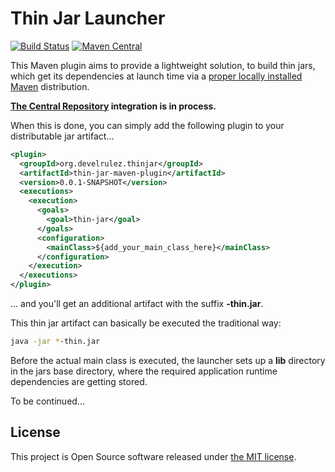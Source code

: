 # Thin Jar Launcher

[![Build Status](https://api.travis-ci.org/develrulez/thin-jar-launcher.svg)](https://travis-ci.org/develrulez/thin-jar-launcher)
[![Maven Central](https://maven-badges.herokuapp.com/maven-central/org.develrulez.thinjar/thin-jar-parent/badge.svg)](https://maven-badges.herokuapp.com/maven-central/org.develrulez.thinjar/thin-jar-parent)

This Maven plugin aims to provide a lightweight solution, to build thin jars, which get its dependencies at launch time via a [proper locally installed Maven](https://maven.apache.org/install.html) distribution.

**[The Central Repository](http://central.sonatype.org/) integration is in process.**

When this is done, you can simply add the following plugin to your distributable jar artifact...

```xml
<plugin>
  <groupId>org.develrulez.thinjar</groupId>
  <artifactId>thin-jar-maven-plugin</artifactId>
  <version>0.0.1-SNAPSHOT</version>
  <executions>
    <execution>
      <goals>
        <goal>thin-jar</goal>
      </goals>
      <configuration>
        <mainClass>${add_your_main_class_here}</mainClass>
      </configuration>
    </execution>
  </executions>
</plugin>
```

... and you'll get an additional artifact with the suffix **-thin.jar**.

This thin jar artifact can basically be executed the traditional way:

```bash
java -jar *-thin.jar
```

Before the actual main class is executed, the launcher sets up a **lib** directory in the jars base directory, where the required application runtime dependencies are getting stored.

To be continued...

## License

This project is Open Source software released under [the MIT license](https://opensource.org/licenses/MIT).